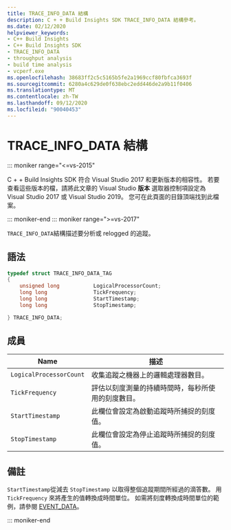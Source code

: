 ```yaml
---
title: TRACE_INFO_DATA 結構
description: C + + Build Insights SDK TRACE_INFO_DATA 結構參考。
ms.date: 02/12/2020
helpviewer_keywords:
- C++ Build Insights
- C++ Build Insights SDK
- TRACE_INFO_DATA
- throughput analysis
- build time analysis
- vcperf.exe
ms.openlocfilehash: 38683ff2c5c5165b5fe2a1969ccf80fbfca3693f
ms.sourcegitcommit: 6280a4c629de0f638ebc2edd446de2a9b11f0406
ms.translationtype: MT
ms.contentlocale: zh-TW
ms.lasthandoff: 09/12/2020
ms.locfileid: "90040453"
---
```

# <a name="trace_info_data-structure"></a>TRACE_INFO_DATA 結構

::: moniker range="<=vs-2015"

C + + Build Insights SDK 符合 Visual Studio 2017 和更新版本的相容性。 若要查看這些版本的檔，請將此文章的 Visual Studio **版本** 選取器控制項設定為 Visual Studio 2017 或 Visual Studio 2019。 您可在此頁面的目錄頂端找到此檔案。

::: moniker-end
::: moniker range=">=vs-2017"

`TRACE_INFO_DATA`結構描述要分析或 relogged 的追蹤。

## <a name="syntax"></a>語法

```cpp
typedef struct TRACE_INFO_DATA_TAG
{
    unsigned long           LogicalProcessorCount;
    long long               TickFrequency;
    long long               StartTimestamp;
    long long               StopTimestamp;

} TRACE_INFO_DATA;
```

## <a name="members"></a>成員

| Name | 描述 |
|--|--|
| `LogicalProcessorCount` | 收集追蹤之機器上的邏輯處理器數目。 |
| `TickFrequency` | 評估以刻度測量的持續時間時，每秒所使用的刻度數目。 |
| `StartTimestamp` | 此欄位會設定為啟動追蹤時所捕捉的刻度值。 |
| `StopTimestamp` | 此欄位會設定為停止追蹤時所捕捉的刻度值。 |

## <a name="remarks"></a>備註

`StartTimestamp`從減去 `StopTimestamp` 以取得整個追蹤期間所經過的滴答數。 用 `TickFrequency` 來將產生的值轉換成時間單位。 如需將刻度轉換成時間單位的範例，請參閱 [EVENT_DATA](event-data-struct.md)。

::: moniker-end
